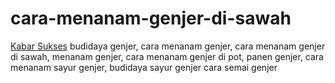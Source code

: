 # cara-menanam-genjer-di-sawah
<a href="https://www.kabarsukses.com" target="_blank">Kabar Sukses</a>
budidaya genjer, cara menanam genjer, cara menanam genjer di sawah, menanam genjer, cara menanam genjer di pot, panen genjer, cara menanam sayur genjer, budidaya sayur genjer cara semai genjer
